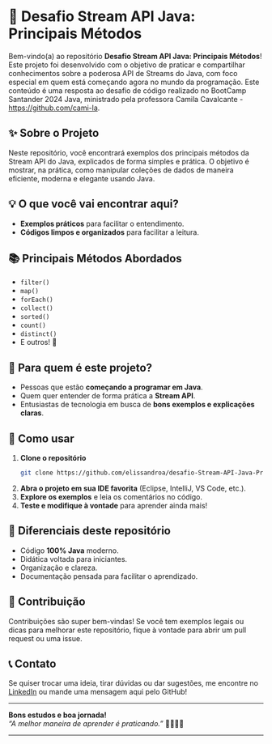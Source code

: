 # 🚀 Desafio Stream API Java: Principais Métodos

Bem-vindo(a) ao repositório **Desafio Stream API Java: Principais Métodos**!  
Este projeto foi desenvolvido com o objetivo de praticar e compartilhar conhecimentos sobre a poderosa API de Streams do Java, com foco especial em quem está começando agora no mundo da programação.
Este conteúdo é uma resposta ao desafio de código realizado no BootCamp Santander 2024 Java, ministrado pela professora Camila Cavalcante - https://github.com/cami-la.

## ✨ Sobre o Projeto

Neste repositório, você encontrará exemplos dos principais métodos da Stream API do Java, explicados de forma simples e prática. O objetivo é mostrar, na prática, como manipular coleções de dados de maneira eficiente, moderna e elegante usando Java.

## 💡 O que você vai encontrar aqui?

- **Exemplos práticos** para facilitar o entendimento.
- **Códigos limpos e organizados** para facilitar a leitura.

## 📚 Principais Métodos Abordados

- `filter()`
- `map()`
- `forEach()`
- `collect()`
- `sorted()`
- `count()`
- `distinct()`
- E outros! 🚀

## 🧩 Para quem é este projeto?

- Pessoas que estão **começando a programar em Java**.
- Quem quer entender de forma prática a **Stream API**.
- Entusiastas de tecnologia em busca de **bons exemplos e explicações claras**.

## 📝 Como usar

1. **Clone o repositório**  
   ```bash
   git clone https://github.com/elissandroa/desafio-Stream-API-Java-Principais-Metodos.git
   ```
2. **Abra o projeto em sua IDE favorita** (Eclipse, IntelliJ, VS Code, etc.).
3. **Explore os exemplos** e leia os comentários no código.
4. **Teste e modifique à vontade** para aprender ainda mais!

## 🎯 Diferenciais deste repositório

- Código **100% Java** moderno.
- Didática voltada para iniciantes.
- Organização e clareza.
- Documentação pensada para facilitar o aprendizado.

## 🤝 Contribuição

Contribuições são super bem-vindas! Se você tem exemplos legais ou dicas para melhorar este repositório, fique à vontade para abrir um pull request ou uma issue.

## 📞 Contato

Se quiser trocar uma ideia, tirar dúvidas ou dar sugestões, me encontre no [LinkedIn](https://www.linkedin.com/in/elissandroa) ou mande uma mensagem aqui pelo GitHub!

---

**Bons estudos e boa jornada!**  
*“A melhor maneira de aprender é praticando.”* 👩‍💻👨‍💻

---
